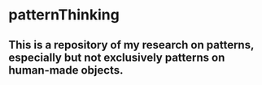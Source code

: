 # patternThinking
## This is a repository of my research on patterns, especially but not exclusively patterns on human-made objects.
